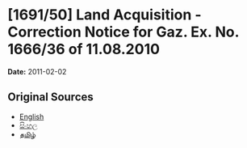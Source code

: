 # [1691/50] Land Acquisition - Correction Notice for Gaz. Ex. No. 1666/36 of 11.08.2010

**Date:** 2011-02-02

## Original Sources

- [English](https://documents.gov.lk/view/extra-gazettes/2011/2/1691-50_E.pdf)
- [සිංහල](https://documents.gov.lk/view/extra-gazettes/2011/2/1691-50_S.pdf)
- [தமிழ்](https://documents.gov.lk/view/extra-gazettes/2011/2/1691-50_T.pdf)
